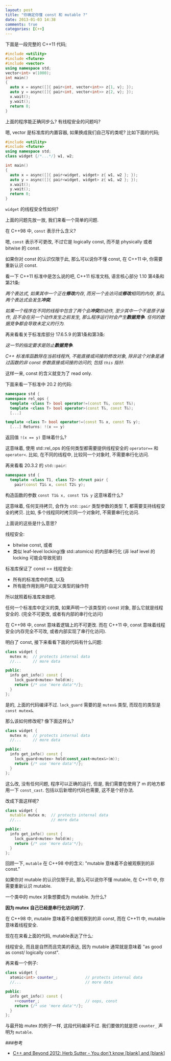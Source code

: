 ```yaml
---
layout: post
title: "你确定你懂 const 和 mutable ?"
date: 2013-01-03 14:38
comments: true
categories: [C++]
---
```


下面是一段完整的 C++11 代码;

``` cpp
#include <utility>
#include <future>
#include <vector>
using namespace std;
vector<int> v(1000);
int main()
{
  auto x = async([]{ pair<int, vector<int>> z{1, v}; });
  auto y = async([]{ pair<int, vector<int>> z{2, v}; });
  x.wait();
  y.wait();
  return 0;
}
```

上面的程序能正确同步么? 有线程安全的问题吗?

嗯, vector 是标准库的内置容器, 如果换成我们自己写的类呢? 比如下面的代码;

``` cpp
#include <utility>
#include <future>
using namespace std;
class widget {/*...*/} w1, w2;

int main()
{
  auto x = async([]{ pair<widget, widget> z{ w1, w2 }; });
  auto y = async([]{ pair<widget, widget> z{ w1, w2 }; });
  x.wait();
  y.wait();
  return 0;
}
```

`widget` 的线程安全性如何?

上面的问题先放一放, 我们来看一个简单的问题.

在 C++98 中, `const` 表示什么含义?

嗯, `const` 表示不可更改, 不过它是 logically const, 而不是 physically 或者 bitwise 的 const.

如果你对 const 的认识仅限于此, 那么可以说你不懂 const, 在 C++11 中, 你需要重新认识 const.

看一下 C++11 标准中是怎么说的吧, C++11 标准文档, 语言核心部分 1.10 第4条和第21条:

*两个表达式, 如果其中一个正在**修改**内存, 而另一个去访问或**修改**相同的内存, 那么两个表达式会发生**冲突**.*

*如果一个程序在不同的线程中包含了两个会**冲突**的动作, 至少其中一个不是原子操作, 且不会在另一个动作发生之前发生, 那么程序运行时会产生**数据竞争**. 任何的数据竞争都会导致未定义的行为.*

再来看看关于标准库部分 17.6.5.9 的第1条和第3条:

*这一节的指定要求是防止**数据竞争**.*

*C++ 标准库函数除在当前线程外, 不能直接或间接的修改对象, 除非这个对象是通过函数的非 const 参数直接或间接的访问的, 包括 `this` 指针.*

这样一来, const 的含义就变为了 read only.

下面来看一下标准中 20.2 的代码:

``` cpp
namespace std {
namespace rel_ops {
  template <class T> bool operator!=(const T&, const T&);
  template <class T> bool operator>(const T&, const T&);
  [...]

template <class T> bool operator!=(const T& x, const T& y);
  [...] Returns: !(x == y)
```

返回值 `!(x == y)` 意味着什么?

这意味着, 使用 std::rel_ops 的任何类型都需要提供线程安全的 `operator==` 和 `operator<`. 比如, 在不同的线程中, 比较同一个对象时, 不需要串行化访问.

再来看看 20.3.2 的 `std::pair`:

``` cpp
namespace std {
  template <class T1, class T2> struct pair {
    pair(const T1& x, const T2& y);
```

构造函数的参数 `const T1& x, const T2& y` 这意味着什么?

这意味着, 任何支持拷贝, 会作为 `std::pair` 类型参数的类型 T, 都需要支持线程安全的拷贝. 比如, 多个线程同时拷贝同一个对象时, 不需要串行化访问.

上面说的这些是什么意思?

线程安全:

- bitwise const, 或者
- 类似 leaf-level locking(像 std::atomics) 的内部串行化 (非 leaf level 的 locking 可能会导致死锁)

标准库保证了 const == 线程安全:

- 所有的标准库中的类, 以及
- 所有能作用到用户自定义类型的操作符

所以就照着标准库来做吧.

任何一个标准库中定义的类, 如果声明一个该类型的 const 对象, 那么它就是线程安全的. (完全不可更改, 或者有内部的串行化访问)

在 C++98 中, const 意味着逻辑上的不可更改. 而在 C++11 中, const 意味着线程安全(内存完全不可改, 或者内部实现了串行化访问).

明白了 const, 接下来看看下面的代码有什么问题:

``` cpp
class widget {
  mutex m;  // protects internal data
  //...     // more data

public:
  info get_info() const {
    lock_guard<mutex> hold(m);
    return {/* use 'more data'*/};
  }
};
```

是的, 上面的代码编译不过. `lock_guard` 需要的是 `mutex&` 类型, 而现在的类型是 `const mutex&`.

那么该如何修改呢? 像下面这样么?

``` cpp
class widget {
  mutex m;  // protects internal data
  //...     // more data

public:
  info get_info() const {
    lock_guard<mutex> hold(const_cast<mutex&>(m));
    return {/* use 'more data'*/};
  }
};
```

这么改, 没有任何问题, 程序可以正确的运行, 但是, 我们需要在使用了 m 的地方都用一下 `const_cast`. 包括以后新增的代码也需要, 这不是个好办法.

改成下面这样呢?

``` cpp
class widget {
  mutable mutex m;  // protects internal data
  //...             // more data

public:
  info get_info() const {
    lock_guard<mutex> hold(m);
    return {/* use 'more data'*/};
  }
};
```

回顾一下, `mutable` 在 C++98 中的含义: "mutable 意味着不会被观察到的非 const."

如果你对 mutable 的认识仅限于此, 那么可以说你不懂 mutable, 在 C++11 中, 你需要重新认识 mutable.

一个类中的 mutex 对象想要成为 mutable. 为什么?

**因为 mutex 自己已经是串行化访问的了**.

在 C++98 中, mutable 意味着不会被观察到的非 const, 而在 C++11 中, mutable 意味着线程安全.

现在在来看上面的代码, mutable表达了什么:

线程安全, 而且是自然而且完美的表达, 因为 mutable 通常就是意味着 "as good as const/ logically const".

再来看一个例子:

``` cpp
class widget {
  atomic<int> counter_;            // protects internal data
  //...                            // more data

public:
  info get_info() const {
    ++counter_;                    // oops, const
    return {/* use 'more data'*/};
  }
};
```

与最开始 mutex 的例子一样, 这段代码编译不过. 我们要做的就是把 `counter_` 声明为 `mutable`.


###参考

- [C++ and Beyond 2012: Herb Sutter - You don't know [blank] and [blank]](http://channel9.msdn.com/posts/C-and-Beyond-2012-Herb-Sutter-You-dont-know-blank-and-blank)
